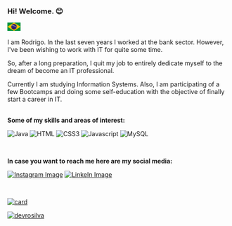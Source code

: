 <!---
This README.md file was made with the help of Iuri. You can find him at: https://github.com/iuricode.
-->
### Hi! Welcome. :blush:
<kbd>[<img title="Portuguese" alt="Portuguese" src="translations/portuguese/br.jpg" width="30">](translations/portuguese/README.br.md)</kbd>

I am Rodrigo. In the last seven years I worked at the bank sector. However, I've been wishing to work with IT for quite some time.

So, after a long preparation, I quit my job to entirely dedicate myself to the dream of become an IT professional.

Currently I am studying Information Systems. Also, I am participating of a few Bootcamps and doing some self-education with the objective of finally start a career in IT.  
<br>

**Some of my skills and areas of interest:**  

![Java](https://img.shields.io/badge/Java-ED8B00?style=for-the-badge&logo=java&logoColor=white) 
![HTML](https://img.shields.io/badge/HTML-239120?style=for-the-badge&logo=html5&logoColor=white) 
![CSS3](https://img.shields.io/badge/CSS3-1572B6?style=for-the-badge&logo=css3&logoColor=white) 
![Javascript](https://img.shields.io/badge/JavaScript-F7DF1E?style=for-the-badge&logo=javascript&logoColor=black)
![MySQL](https://img.shields.io/badge/MySQL-00000F?style=for-the-badge&logo=mysql&logoColor=white)  

<br>  

**In case you want to reach me here are my social media:**  

[![Instagram Image](https://img.shields.io/badge/Instagram-E4405F?style=for-the-badge&logo=instagram&logoColor=white)](https://www.instagram.com/rodrigo.rsilva34/) [![LinkeIn Image](https://img.shields.io/badge/LinkedIn-0077B5?style=for-the-badge&logo=linkedin&logoColor=white)](https://www.linkedin.com/in/rodrigo-rodrigues1986/)  

<br>  

[![card](https://github-readme-stats.vercel.app/api?username=devrosilva&theme=default)](https://github.com/devrosilva/)  
  
[![devrosilva](https://github-readme-stats.vercel.app/api/top-langs/?username=devrosilva&hide=html&layout=compact&theme=default)](https://github.com/devrosilva/)


